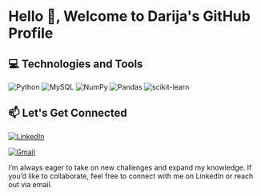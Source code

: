 # Hello 👋, Welcome to Darija's GitHub Profile

## 💻 Technologies and Tools
![Python](https://img.shields.io/badge/python-3670A0?style=for-the-badge&logo=python&logoColor=ffdd54) ![MySQL](https://img.shields.io/badge/mysql-%2300f.svg?style=for-the-badge&logo=mysql&logoColor=white) ![NumPy](https://img.shields.io/badge/numpy-%23013243.svg?style=for-the-badge&logo=numpy&logoColor=white) ![Pandas](https://img.shields.io/badge/pandas-%23150458.svg?style=for-the-badge&logo=pandas&logoColor=white) ![scikit-learn](https://img.shields.io/badge/scikit--learn-%23F7931E.svg?style=for-the-badge&logo=scikit-learn&logoColor=white)

## 📫 Let's Get Connected
[![LinkedIn](https://img.shields.io/badge/LinkedIn-%230077B5.svg?&style=flat-square&logo=linkedin&logoColor=white)](https://www.linkedin.com/in/darija-šachova-823992207)

[![Gmail](https://img.shields.io/badge/Gmail-D14836?style=flat-square&logo=gmail&logoColor=white)](mailto:dsachova@gmail.com)

I’m always eager to take on new challenges and expand my knowledge. If you’d like to collaborate, feel free to connect with me on LinkedIn or reach out via email.
